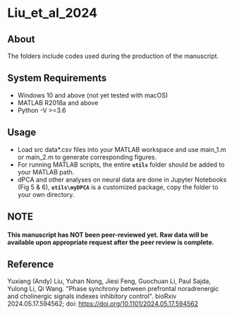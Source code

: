 # Liu_et_al_2024
## About
The folders include codes used during the production of the manuscript.

## System Requirements
- Windows 10 and above (not yet tested with macOS)
- MATLAB R2018a and above
- Python -V >=3.6

## Usage
- Load src data\*.csv files  into your MATLAB workspace and use main_1.m or main_2.m to generate corresponding figures.
- For running MATLAB scripts, the entire **`utils`** folder should be added to your MATLAB path.
- dPCA and other analyses on neural data are done in Jupyter Notebooks (Fig 5 & 6), **`utils\myDPCA`** is a customized package, copy the folder to your own directory.


## NOTE
#### This manuscript has NOT been peer-reviewed yet. Raw data will be available upon appropriate request after the peer review is complete.
## Reference
Yuxiang (Andy) Liu, Yuhan Nong, Jiesi Feng, Guochuan Li, Paul Sajda, Yulong Li, Qi Wang. "Phase synchrony between prefrontal noradrenergic and cholinergic signals indexes inhibitory control". bioRxiv 2024.05.17.594562; doi: https://doi.org/10.1101/2024.05.17.594562

